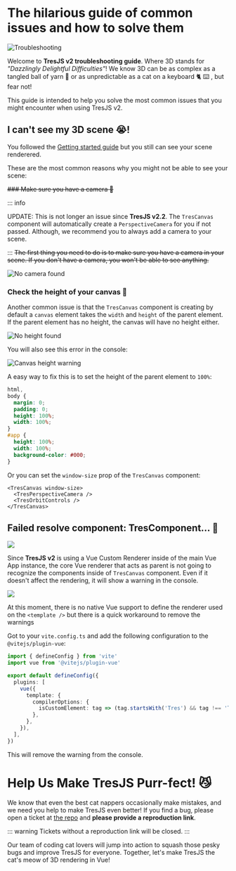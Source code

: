 # The hilarious guide of common issues and how to solve them

![Troubleshooting](https://media.giphy.com/media/LHZyixOnHwDDy/giphy.gif)

Welcome to **TresJS v2 troubleshooting guide**. Where 3D stands for _"Dazzlingly Delightful Difficulties"_! We know 3D can be as complex as a tangled ball of yarn 🧶 or as unpredictable as a cat on a keyboard 🐈 ⌨️ , but fear not!

This guide is intended to help you solve the most common issues that you might encounter when using TresJS v2.

## I can't see my 3D scene 😭!

You followed the [Getting started guide](/guide/getting-started.md) but you still can see your scene renderered.

These are the most common reasons why you might not be able to see your scene:

~~### Make sure you have a camera 🎥~~

::: info 

UPDATE: This is not longer an issue since **TresJS v2.2**. The `TresCanvas` component will automatically create a `PerspectiveCamera` for you if not passed. Although, we recommend you to always add a camera to your scene.

:::
~~The first thing you need to do is to make sure you have a camera in your scene. If you don't have a camera, you won't be able to see anything.~~

![No camera found](/no-camera-found.png)


### Check the height of your canvas 📏

Another common issue is that the `TresCanvas` component is creating by default a `canvas` element takes the `width` and `height` of the parent element. If the parent element has no height, the canvas will have no height either.

![No height found](/canvas-height.png)

You will also see this error in the console:

![Canvas height warning](/canvas-height-warning.png)

A easy way to fix this is to set the height of the parent element to `100%`:

```css
html,
body {
  margin: 0;
  padding: 0;
  height: 100%;
  width: 100%;
}
#app {
  height: 100%;
  width: 100%;
  background-color: #000;
}
```

Or you can set the `window-size` prop of the `TresCanvas` component:

```vue
<TresCanvas window-size>
  <TresPerspectiveCamera />
  <TresOrbitControls />
</TresCanvas>
```

## Failed resolve component: TresComponent... 🤔

![](/failed-to-resolve-component.png)

Since **TresJS v2** is using a Vue Custom Renderer inside of the main Vue App instance, the core Vue renderer that acts as parent is not going to recognize the components inside of `TresCanvas` component. Even if it doesn't affect the rendering, it will show a warning in the console.

![](/failed-to-resolve-component.png)

At this moment, there is no native Vue support to define the renderer used on the `<template />` but there is a quick workaround to remove the warnings

Got to your `vite.config.ts` and add the following configuration to the `@vitejs/plugin-vue`:

```ts
import { defineConfig } from 'vite'
import vue from '@vitejs/plugin-vue'

export default defineConfig({
  plugins: [
    vue({
      template: {
        compilerOptions: {
          isCustomElement: tag => (tag.startsWith('Tres') && tag !== 'TresCanvas') || tag === 'primitive',
        },
      },
    }),
  ],
})
```

This will remove the warning from the console.

# Help Us Make TresJS Purr-fect! 😼

We know that even the best cat nappers occasionally make mistakes, and we need you help to make TresJS even better! If you find a bug, please open a ticket at [the
repo](https://github.com/Tresjs/playground) and **please provide a reproduction link**.

::: warning
Tickets without a reproduction link will be closed.
:::

Our team of coding cat lovers
will jump into action to squash those pesky bugs and improve TresJS for everyone. Together, let's make TresJS the cat's
meow of 3D rendering in Vue!
